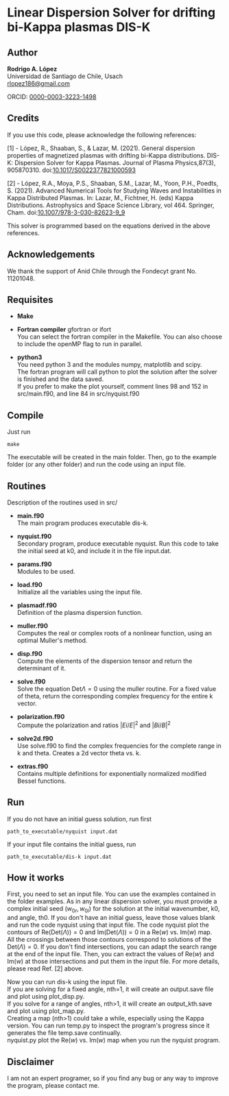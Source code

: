 # Linear Dispersion Solver for drifting bi-Kappa plasmas DIS-K

## Author
**Rodrigo A. López**  
Universidad de Santiago de Chile, Usach  
rlopez186@gmail.com

ORCID: [0000-0003-3223-1498](https://orcid.org/0000-0003-3223-1498)

## Credits
If you use this code, please acknowledge the following references:

[1] - López, R., Shaaban, S., & Lazar, M. (2021). General dispersion
properties of magnetized plasmas with drifting bi-Kappa distributions.
DIS-K: Dispersion Solver for Kappa Plasmas. Journal of Plasma
Physics,87(3), 905870310.
doi:[10.1017/S0022377821000593](https://doi.org/10.1017/S0022377821000593)

[2] - López, R.A., Moya, P.S., Shaaban, S.M., Lazar, M., Yoon, P.H.,
Poedts, S. (2021). Advanced Numerical Tools for Studying Waves and
Instabilities in Kappa Distributed Plasmas. In: Lazar, M., Fichtner,
H. (eds) Kappa Distributions. Astrophysics and Space Science Library,
vol 464. Springer, Cham.
doi:[10.1007/978-3-030-82623-9_9](https://doi.org/10.1007/978-3-030-82623-9_9)

This solver is programmed based on the equations derived in the above references.

## Acknowledgements
We thank the support of Anid Chile through the Fondecyt grant No. 11201048.

## Requisites

* **Make**

* **Fortran compiler** gfortran or ifort    
  You can select the fortran compiler in the Makefile. You can also choose to include the openMP flag to run in parallel.

* **python3**  
  You need python 3 and the modules numpy, matplotlib and scipy.  
  The fortran program will call python to plot the solution after the solver is finished and the data saved.  
  If you prefer to make the plot yourself, comment lines 98 and 152 in src/main.f90, and line 84 in src/nyquist.f90

## Compile
Just run
```
make
```
The executable will be created in the main folder. Then, go to the example folder (or any other folder) and run the code using an input file.

## Routines

Description of the routines used in src/

* **main.f90**  
  The main program produces executable dis-k.

* **nyquist.f90**  
  Secondary program, produce executable nyquist. Run this code to take the initial seed at k0, and include it in the file input.dat.

* **params.f90**  
  Modules to be used.

* **load.f90**  
  Initialize all the variables using the input file.

* **plasmadf.f90**  
  Definition of the plasma dispersion function.

* **muller.f90**  
  Computes the real or complex roots of a nonlinear function, using an optimal Muller's method.

* **disp.f90**  
  Compute the elements of the dispersion tensor and return the determinant of it.
* **solve.f90**  
  Solve the equation $\text{Det}{\Lambda}=0$ using the muller routine. For a fixed value of theta, return the corresponding complex frequency for the entire k vector.

* **polarization.f90**  
  Compute the polarization and ratios $|Ei/E|^2$ and $|Bi/B|^2$

* **solve2d.f90**  
  Use solve.f90 to find the complex frequencies for the complete range in k and theta. Creates a 2d vector theta vs. k.

* **extras.f90**  
  Contains multiple definitions for exponentially normalized modified Bessel functions.
               
## Run
If you do not have an initial guess solution, run first
```
path_to_executable/nyquist input.dat
```
If your input file contains the initial guess, run
```
path_to_executable/dis-k input.dat
```

## How it works

First, you need to set an input file. You can use the examples contained in the folder examples. 
As in any linear dispersion solver, you must provide a complex initial
seed $(w_{0r},w_{0i})$ for the solution at the initial wavenumber, k0, and angle, th0. If you don't have an initial guess, leave those values blank and run the code nyquist using that input file.
The code nyquist plot the contours of $\text{Re}(\text{Det}(\Lambda))=0$ and $\text{Im}(\text{Det}(\Lambda))=0$ in a $\text{Re}(w)$ vs.
$\text{Im}(w)$ map.\
All the crossings between those contours correspond to solutions of the $\text{Det}(\Lambda)=0$. If you don't find intersections, you can adapt the search range at the end of the input file.
Then, you can extract the values of $\text{Re}(w)$ and $\text{Im}(w)$ at those intersections and put them in the input file.
For more details, please read Ref. [2] above.

Now you can run dis-k using the input file.  
If you are solving for a fixed angle, nth=1, it will create an output.save file and plot using plot_disp.py.  
If you solve for a range of angles, nth>1, it will create an output_kth.save and plot using plot_map.py.  
Creating a map (nth>1) could take a while, especially using the Kappa version. You can run temp.py to inspect the program's progress since it generates the file temp.save continually.    
nyquist.py plot the $\text{Re}(w)$ vs. $\text{Im}(w)$ map when you run the nyquist program.


## Disclaimer

I am not an expert programer, so if you find any bug or any way to improve the program, please contact me.
